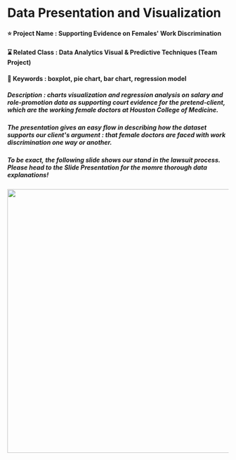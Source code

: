 # Data Presentation and Visualization

#### ⭐ Project Name : Supporting Evidence on Females' Work Discrimination
#### ⌛ Related Class : Data Analytics Visual & Predictive Techniques (Team Project)
#### 🔑 Keywords : boxplot, pie chart, bar chart, regression model
##### Description : charts visualization and regression analysis on salary and role-promotion data as supporting court evidence for the pretend-client, which are the working female doctors at Houston College of Medicine.

##### The presentation gives an easy flow in describing how the dataset supports our client's argument : that female doctors are faced with work discrimination one way or another.
##### To be exact, the following slide shows our stand in the lawsuit process. Please head to the Slide Presentation for the momre thorough data explanations!
<img src="https://github.com/user-attachments/assets/1d3db65c-4759-4f28-81b9-906f2145cd62" width="1000" height="600">

